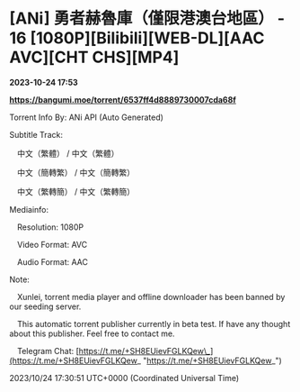 # [ANi] 勇者赫魯庫（僅限港澳台地區） - 16 [1080P][Bilibili][WEB-DL][AAC AVC][CHT CHS][MP4]

**2023-10-24 17:53**

**https://bangumi.moe/torrent/6537ff4d8889730007cda68f**

Torrent Info By: ANi API (Auto Generated)

Subtitle Track:

 中文（繁體） / 中文（繁體）

 中文（簡轉繁） / 中文（簡轉繁）

 中文（繁轉簡） / 中文（繁轉簡）

Mediainfo:

 Resolution: 1080P

 Video Format: AVC

 Audio Format: AAC

  

Note:

 Xunlei, torrent media player and offline downloader has been banned by our seeding server.

 This automatic torrent publisher currently in beta test. If have any thought about this publisher. Feel free to contact me.

 Telegram Chat: [https://t.me/+SH8EUievFGLKQew\_](https://t.me/+SH8EUievFGLKQew_ "https://t.me/+SH8EUievFGLKQew_")

2023/10/24 17:30:51 UTC+0000 (Coordinated Universal Time)